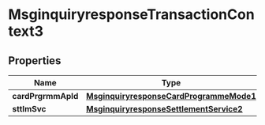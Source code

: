 

# MsginquiryresponseTransactionContext3

## Properties

Name | Type | Description | Notes
------------ | ------------- | ------------- | -------------
**cardPrgrmmApld** | [**MsginquiryresponseCardProgrammeMode1**](MsginquiryresponseCardProgrammeMode1.md) |  |  [optional]
**sttlmSvc** | [**MsginquiryresponseSettlementService2**](MsginquiryresponseSettlementService2.md) |  |  [optional]




